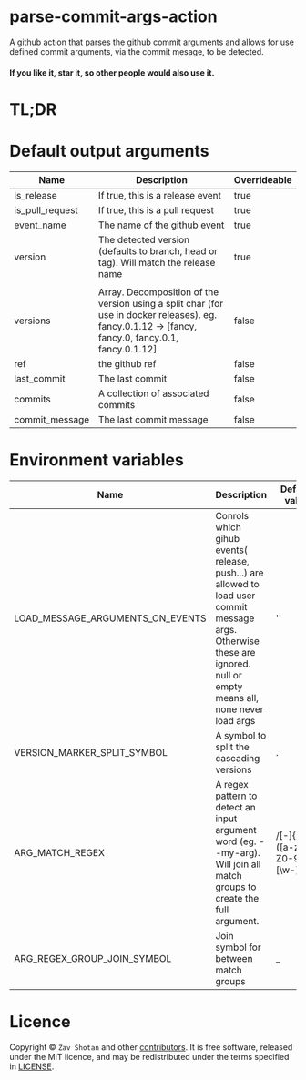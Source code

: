 # parse-commit-args-action

A github action that parses the github commit arguments and allows for use defined commit arguments, via the commit mesage, to be detected.

#### If you like it, star it, so other people would also use it.

# TL;DR

# Default output arguments

Name | Description | Overrideable
---|---|---
is_release | If true, this is a release event | true
is_pull_request | If true, this is a pull request | true
event_name | The name of the github event | true
version | The detected version (defaults to branch, head or tag). Will match the release name | true
 | |
versions | Array. Decomposition of the version using a split char (for use in docker releases). eg. fancy.0.1.12 -> \[fancy, fancy.0, fancy.0.1, fancy.0.1.12\] | false
ref | the github ref | false
last_commit | The last commit | false
commits | A collection of associated commits | false
commit_message | The last commit message | false


# Environment variables

Name | Description | Default value
---|---|---
LOAD_MESSAGE_ARGUMENTS_ON_EVENTS | Conrols which gihub events( release, push...) are allowed to load user commit message args. Otherwise these are ignored. null or empty means all, none never load args | ''
VERSION_MARKER_SPLIT_SYMBOL| A symbol to split the cascading versions | .
ARG_MATCH_REGEX | A regex pattern to detect an input argument word (eg. --my-arg). Will join all match groups to create the full argument. |  /[-]{2}([a-zA-Z0-9][\w-]+)/g
ARG_REGEX_GROUP_JOIN_SYMBOL | Join symbol for between match groups | _

# Licence

Copyright ©
`Zav Shotan` and other [contributors](../../graphs/contributors).
It is free software, released under the MIT licence, and may be redistributed under the terms specified in [LICENSE](LICENSE).
